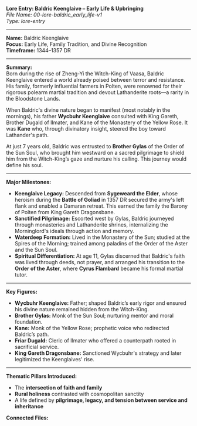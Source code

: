 **Lore Entry: Baldric Keenglaive – Early Life & Upbringing**  
*File Name: 00-lore-baldric_early_life-v1*  
*Type: lore-entry*

---

**Name:** Baldric Keenglaive  
**Focus:** Early Life, Family Tradition, and Divine Recognition  
**Timeframe:** 1344–1357 DR

---

**Summary:**  
Born during the rise of Zheng-Yi the Witch-King of Vaasa, Baldric Keenglaive entered a world already poised between terror and resistance. His family, formerly influential farmers in Polten, were renowned for their rigorous polearm martial tradition and devout Lathanderite roots—a rarity in the Bloodstone Lands.

When Baldric's divine nature began to manifest (most notably in the mornings), his father **Wycbuhr Keenglaive** consulted with King Gareth, Brother Dugald of Ilmater, and Kane of the Monastery of the Yellow Rose. It was **Kane** who, through divinatory insight, steered the boy toward Lathander's path.

At just 7 years old, Baldric was entrusted to **Brother Gylas** of the Order of the Sun Soul, who brought him westward on a sacred pilgrimage to shield him from the Witch-King’s gaze and nurture his calling. This journey would define his soul.

---

**Major Milestones:**  
- **Keenglaive Legacy:** Descended from **Sygeweard the Elder**, whose heroism during the **Battle of Goliad** in 1357 DR secured the army's left flank and enabled a Damaran retreat. This earned the family the Barony of Polten from King Gareth Dragonsbane.
- **Sanctified Pilgrimage:** Escorted west by Gylas, Baldric journeyed through monasteries and Lathanderite shrines, internalizing the Morninglord's ideals through action and memory.
- **Waterdeep Formation:** Lived in the Monastery of the Sun; studied at the Spires of the Morning; trained among paladins of the Order of the Aster and the Sun Soul.
- **Spiritual Differentiation:** At age 11, Gylas discerned that Baldric's faith was lived through deeds, not prayer, and arranged his transition to the **Order of the Aster**, where **Cyrus Flambard** became his formal martial tutor.

---

**Key Figures:**  
- **Wycbuhr Keenglaive:** Father; shaped Baldric’s early rigor and ensured his divine nature remained hidden from the Witch-King.
- **Brother Gylas:** Monk of the Sun Soul; nurturing mentor and moral foundation.
- **Kane:** Monk of the Yellow Rose; prophetic voice who redirected Baldric’s path.
- **Friar Dugald:** Cleric of Ilmater who offered a counterpath rooted in sacrificial service.
- **King Gareth Dragonsbane:** Sanctioned Wycbuhr's strategy and later legitimized the Keenglaives' rise.

---

**Thematic Pillars Introduced:**  
- The **intersection of faith and family**
- **Rural holiness** contrasted with cosmopolitan sanctity  
- A life defined by **pilgrimage, legacy, and tension between service and inheritance**

**Connected Files:**